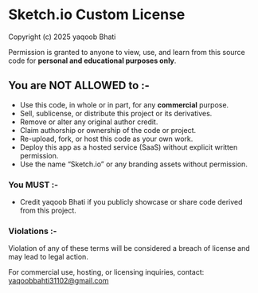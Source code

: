 # Sketch.io Custom License

Copyright (c) 2025 yaqoob Bhati

Permission is granted to anyone to view, use, and learn from this source code for **personal and educational purposes only**.

## You are **NOT ALLOWED** to :-

- Use this code, in whole or in part, for any **commercial** purpose.
- Sell, sublicense, or distribute this project or its derivatives.
- Remove or alter any original author credit.
- Claim authorship or ownership of the code or project.
- Re-upload, fork, or host this code as your own work.
- Deploy this app as a hosted service (SaaS) without explicit written permission.
- Use the name “Sketch.io” or any branding assets without permission.

### You **MUST** :-

- Credit yaqoob Bhati if you publicly showcase or share code derived from this project.

### Violations :-

Violation of any of these terms will be considered a breach of license and may lead to legal action.

For commercial use, hosting, or licensing inquiries, contact: yaqoobbahti31102@gmail.com
